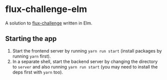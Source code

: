 # flux-challenge-elm

A solution to [flux-challenge](https://github.com/staltz/flux-challenge) written in Elm.

## Starting the app

1. Start the frontend server by running `yarn run start` (install packages by running `yarn` first).
2. In a separate shell, start the backend server by changing the directory to `server` and also running
`yarn run start` (you may need to install the deps first with `yarn` too).
